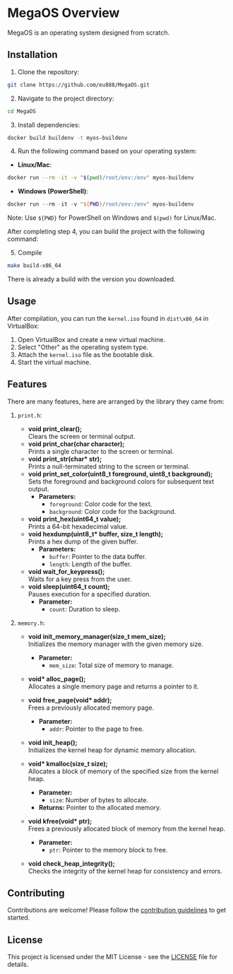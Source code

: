 # MegaOS Overview

MegaOS is an operating system designed from scratch.

## Installation

1. Clone the repository:
```bash
git clone https://github.com/eu888/MegaOS.git
```

2. Navigate to the project directory:
```bash
cd MegaOS
```

3. Install dependencies:
```bash
docker build buildenv -t myos-buildenv
```

4. Run the following command based on your operating system:

- **Linux/Mac**:
```bash
docker run --rm -it -v "$(pwd)/root/env:/env" myos-buildenv
```

- **Windows (PowerShell)**:
```powershell
docker run --rm -it -v "${PWD}/root/env:/env" myos-buildenv
```

Note: Use `${PWD}` for PowerShell on Windows and `$(pwd)` for Linux/Mac.

After completing step 4, you can build the project with the following command:

5. Compile  
```bash
make build-x86_64
```

There is already a build with the version you downloaded.

## Usage

After compilation, you can run the `kernel.iso` found in `dist\x86_64` in VirtualBox:
1. Open VirtualBox and create a new virtual machine.
2. Select "Other" as the operating system type.
3. Attach the `kernel.iso` file as the bootable disk.
4. Start the virtual machine.

## Features

There are many features, here are arranged by the library they came from:

1. `print.h`:
    - **void print_clear();**  
        Clears the screen or terminal output.
    - **void print_char(char character);**  
        Prints a single character to the screen or terminal.
    - **void print_str(char\* str);**  
        Prints a null-terminated string to the screen or terminal.
    - **void print_set_color(uint8_t foreground, uint8_t background);**  
        Sets the foreground and background colors for subsequent text output.
        - **Parameters:**
            - `foreground`: Color code for the text.
            - `background`: Color code for the background.
    - **void print_hex(uint64_t value);**  
        Prints a 64-bit hexadecimal value.
    - **void hexdump(uint8_t\* buffer, size_t length);**  
        Prints a hex dump of the given buffer.
        - **Parameters:**
            - `buffer`: Pointer to the data buffer.
            - `length`: Length of the buffer.
    - **void wait_for_keypress();**  
        Waits for a key press from the user.
    - **void sleep(uint64_t count);**  
        Pauses execution for a specified duration.
        - **Parameter:**
            - `count`: Duration to sleep.
    
2. `memory.h`:
    - **void init_memory_manager(size_t mem_size);**  
        Initializes the memory manager with the given memory size.
        - **Parameter:**
            - `mem_size`: Total size of memory to manage.

    - **void\* alloc_page();**  
        Allocates a single memory page and returns a pointer to it.

    - **void free_page(void\* addr);**  
        Frees a previously allocated memory page.
        - **Parameter:**
            - `addr`: Pointer to the page to free.

    - **void init_heap();**  
        Initializes the kernel heap for dynamic memory allocation.

    - **void\* kmalloc(size_t size);**  
        Allocates a block of memory of the specified size from the kernel heap.
        - **Parameter:**
            - `size`: Number of bytes to allocate.
        - **Returns:** Pointer to the allocated memory.

    - **void kfree(void\* ptr);**  
        Frees a previously allocated block of memory from the kernel heap.
        - **Parameter:**
            - `ptr`: Pointer to the memory block to free.

    - **void check_heap_integrity();**  
        Checks the integrity of the kernel heap for consistency and errors.

## Contributing

Contributions are welcome! Please follow the [contribution guidelines](CONTRIBUTING.md) to get started.

## License

This project is licensed under the MIT License - see the [LICENSE](LICENSE) file for details.
